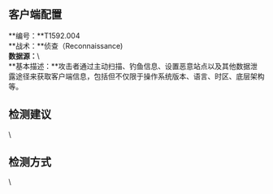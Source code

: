 ## 客户端配置  
**编号：**T1592.004  
**战术：**侦查（Reconnaissance)  
**数据源：**\  
**基本描述：**攻击者通过主动扫描、钓鱼信息、设置恶意站点以及其他数据泄露途径来获取客户端信息，包括但不仅限于操作系统版本、语言、时区、底层架构等。  
## 检测建议  
\  
## 检测方式  
\